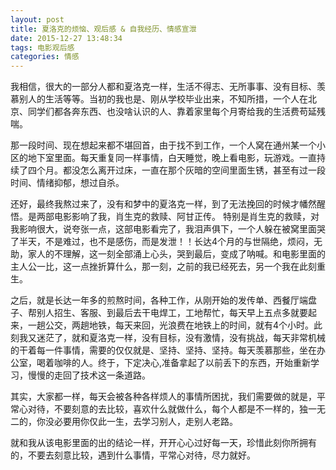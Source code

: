 ```yaml
---
layout: post
title: 夏洛克的烦恼、观后感 & 自我经历、情感宣泄
date: 2015-12-27 13:48:34
tags: 电影观后感
categories: 情感
---
```


我相信，很大的一部分人都和夏洛克一样，生活不得志、无所事事、没有目标、羡慕别人的生活等等。当初的我也是、刚从学校毕业出来，不知所措，一个人在北京、同学们都各奔东西、也没啥认识的人、靠着家里每个月寄给我的生活费苟延残喘。<!-- more -->

那一段时间、现在想起来都不堪回首，由于找不到工作，一个人窝在通州某一个小区的地下室里面。每天重复同一样事情，白天睡觉，晚上看电影，玩游戏。一直持续了四个月。都没怎么离开过床，一直在那个灰暗的空间里面生锈，甚至有过一段时间、情绪抑郁，想过自杀。

还好，最终我熬过来了，没有和梦中的夏洛克一样，到了无法挽回的时候才幡然醒悟。是两部电影影响了我，肖生克的救赎、阿甘正传。 特别是肖生克的救赎，对我影响很大，说夸张一点，这部电影看完了，我泪声俱下，一个人躲在被窝里面哭了半天，不是难过，也不是感伤，而是发泄！！长达4个月的与世隔绝，烦闷，无助，家人的不理解，这一刻全部涌上心头，哭到最后，变成了呐喊。和电影里面的主人公一比，这一点挫折算什么，那一刻，之前的我已经死去，另一个我在此刻重生。

之后，就是长达一年多的煎熬时间，各种工作，从刚开始的发传单、西餐厅端盘子、帮别人招生、客服、到最后去干电焊工，工地帮忙，每天早上五点多就要起来，一趟公交，两趟地铁，每天来回，光浪费在地铁上的时间，就有4个小时。此刻我又迷茫了，就和夏洛克一样，没有目标，没有激情，没有挑战，每天非常机械的干着每一件事情，需要的仅仅就是、坚持、坚持、坚持。每天羡慕那些，坐在办公室，喝着咖啡的人。终于，下定决心,准备拿起了以前丢下的东西，开始重新学习，慢慢的走回了技术这一条道路。

其实，大家都一样，每天会被各种各样烦人的事情所困扰，我们需要做的就是，平常心对待，不要刻意的去比较，喜欢什么就做什么，每个人都是不一样的，独一无二的，你没必要用你仅此一生，去学习别人，走别人老路。

就和我从该电影里面的出的结论一样，开开心心过好每一天，珍惜此刻你所拥有的，不要去刻意比较，遇到什么事情，平常心对待，尽力就好。

